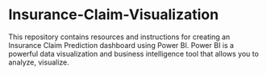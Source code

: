 # Insurance-Claim-Visualization
This repository contains resources and instructions for creating an Insurance Claim Prediction dashboard using Power BI. Power BI is a powerful data visualization and business intelligence tool that allows you to analyze, visualize.
